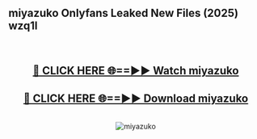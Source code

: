 <h2>miyazuko Onlyfans Leaked New Files (2025) wzq1l</h2>
<br>
<div align="center">
<h2><a href="https://mediafiles.top/miyazuko&ref=git" rel="nofollow">🔴 CLICK HERE 🌐==►► Watch miyazuko</a></h2>
<h2><a href="https://mediafiles.top/miyazuko&ref=git" rel="nofollow">🔴 CLICK HERE 🌐==►► Download miyazuko</a></h2>
<br>
<a href="https://mediafiles.top/miyazuko&ref=git" rel="nofollow" data-target="animated-image.originalLink"><img src="https://i.ibb.co.com/xMMVF88/686577567.gif" alt="miyazuko" style="max-width: 100%; display: inline-block;" data-target="animated-image.originalImage"></a>
</div>
<br>
<br>